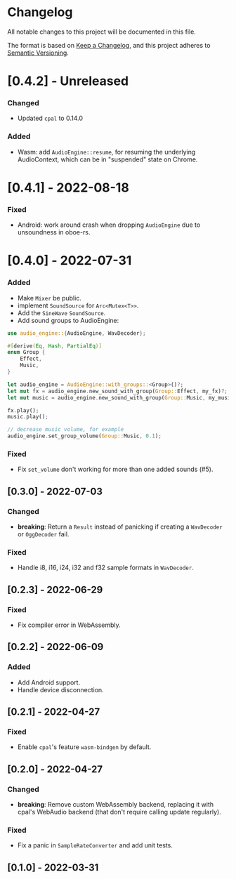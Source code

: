 # Changelog
All notable changes to this project will be documented in this file.

The format is based on [Keep a Changelog](https://keepachangelog.com/en/1.0.0/),
and this project adheres to [Semantic Versioning](https://semver.org/spec/v2.0.0.html).

# [0.4.2] - Unreleased

### Changed

- Updated `cpal` to 0.14.0

### Added

- Wasm: add `AudioEngine::resume`, for resuming the underlying AudioContext,
  which can be in "suspended" state on Chrome.

# [0.4.1] - 2022-08-18

### Fixed

- Android: work around crash when dropping `AudioEngine` due to unsoundness in oboe-rs.

# [0.4.0] - 2022-07-31

### Added

- Make `Mixer` be public.
- implement `SoundSource` for `Arc<Mutex<T>>`.
- Add the `SineWave` `SoundSource`.
- Add sound groups to AudioEngine:

``` rust
use audio_engine::{AudioEngine, WavDecoder};

#[derive(Eq, Hash, PartialEq)]
enum Group {
    Effect,
    Music,
}

let audio_engine = AudioEngine::with_groups::<Group>()?;
let mut fx = audio_engine.new_sound_with_group(Group::Effect, my_fx)?;
let mut music = audio_engine.new_sound_with_group(Group::Music, my_music)?;

fx.play();
music.play();

// decrease music volume, for example
audio_engine.set_group_volume(Group::Music, 0.1);
```

### Fixed

- Fix `set_volume` don't working for more than one added sounds (#5).

## [0.3.0] - 2022-07-03

### Changed

- **breaking**: Return a `Result` instead of panicking if creating a
  `WavDecoder` or `OggDecoder` fail.

### Fixed

- Handle i8, i16, i24, i32 and f32 sample formats in `WavDecoder`.

## [0.2.3] - 2022-06-29

### Fixed

- Fix compiler error in WebAssembly.

## [0.2.2] - 2022-06-09

### Added

- Add Android support.
- Handle device disconnection.

## [0.2.1] - 2022-04-27

### Fixed

- Enable `cpal`'s feature `wasm-bindgen` by default.

## [0.2.0] - 2022-04-27

### Changed

- **breaking**: Remove custom WebAssembly backend, replacing it with cpal's
  WebAudio backend (that don't require calling update regularly).

### Fixed

- Fix a panic in `SampleRateConverter` and add unit tests.

## [0.1.0] - 2022-03-31
